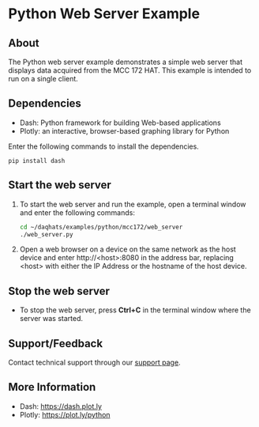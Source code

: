 # Python Web Server Example 

## About
The Python web server example demonstrates a simple web server that displays 
data acquired from the MCC 172 HAT. This example is intended to run on a 
single client.  

## Dependencies
- Dash: Python framework for building Web-based applications
- Plotly: an interactive, browser-based graphing library for Python

Enter the following commands to install the dependencies. 

   ```
   pip install dash  
   ```

## Start the web server
1. To start the web server and run the example, open a terminal window and enter the 
following commands: 

   ```sh
   cd ~/daqhats/examples/python/mcc172/web_server
   ./web_server.py
   ```   
2. Open a web browser on a device on the same network as the host device and
   enter http://\<host\>:8080 in the address bar, replacing \<host\> with either 
   the IP Address or the hostname of the host device.

## Stop the web server
- To stop the web server, press **Ctrl+C** in the terminal window where the server 
was started.

## Support/Feedback
Contact technical support through our [support page](https://www.mccdaq.com/support/support_form.aspx). 

## More Information
- Dash: https://dash.plot.ly
- Plotly: https://plot.ly/python
